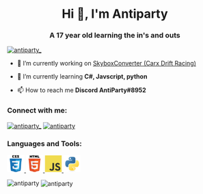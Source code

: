 <h1 align="center">Hi 👋, I'm Antiparty</h1>
<h3 align="center">A 17 year old learning the in's and outs</h3>

<p align="left"> <a href="https://twitter.com/antiparty_" target="blank"><img src="https://img.shields.io/twitter/follow/antiparty_?logo=twitter&style=for-the-badge" alt="antiparty_" /></a> </p>

- 🔭 I’m currently working on [SkyboxConverter (Carx Drift Racing)](https://github.com/AntiParty/SkyboxConverter-)

- 🌱 I’m currently learning **C#, Javscript, python**

- 📫 How to reach me **Discord AntiParty#8952**

<h3 align="left">Connect with me:</h3>
<p align="left">
<a href="https://twitter.com/antiparty_" target="blank"><img align="center" src="https://raw.githubusercontent.com/rahuldkjain/github-profile-readme-generator/master/src/images/icons/Social/twitter.svg" alt="antiparty_" height="30" width="40" /></a>
<a href="https://www.youtube.com/c/antiparty" target="blank"><img align="center" src="https://raw.githubusercontent.com/rahuldkjain/github-profile-readme-generator/master/src/images/icons/Social/youtube.svg" alt="antiparty" height="30" width="40" /></a>
</p>

<h3 align="left">Languages and Tools:</h3>
<p align="left"> <a href="https://www.w3schools.com/css/" target="_blank" rel="noreferrer"> <img src="https://raw.githubusercontent.com/devicons/devicon/master/icons/css3/css3-original-wordmark.svg" alt="css3" width="40" height="40"/> </a> <a href="https://www.w3.org/html/" target="_blank" rel="noreferrer"> <img src="https://raw.githubusercontent.com/devicons/devicon/master/icons/html5/html5-original-wordmark.svg" alt="html5" width="40" height="40"/> </a> <a href="https://developer.mozilla.org/en-US/docs/Web/JavaScript" target="_blank" rel="noreferrer"> <img src="https://raw.githubusercontent.com/devicons/devicon/master/icons/javascript/javascript-original.svg" alt="javascript" width="40" height="40"/> </a> <a href="https://www.python.org" target="_blank" rel="noreferrer"> <img src="https://raw.githubusercontent.com/devicons/devicon/master/icons/python/python-original.svg" alt="python" width="40" height="40"/> </a> </p>

<p><img align="left" src="https://github-readme-stats.vercel.app/api/top-langs?username=antiparty&show_icons=true&locale=en&layout=compact" alt="antiparty" /></p>

<p>&nbsp;<img align="center" src="https://github-readme-stats.vercel.app/api?username=antiparty&show_icons=true&locale=en" alt="antiparty" /></p>
